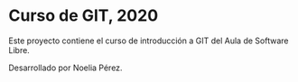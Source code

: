 # Curso de GIT, 2020

Este proyecto contiene el curso de introducción a GIT del Aula de Software Libre.

Desarrollado por Noelia Pérez.
